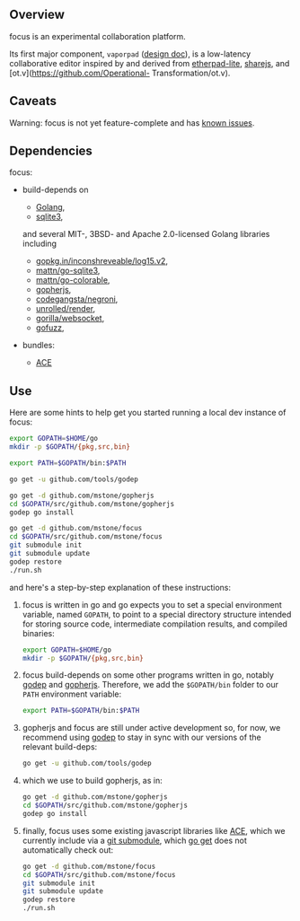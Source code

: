 ## Overview

focus is an experimental collaboration platform.

Its first major component, `vaporpad` ([design doc](./docs/intent.adoc)), is a
low-latency collaborative editor inspired by and derived from
[etherpad-lite](http://etherpad.org), [sharejs](http://sharejs.org), and
[ot.v](https://github.com/Operational- Transformation/ot.v).

## Caveats

Warning: focus is not yet feature-complete and has [known
issues](https://github.com/mstone/focus/issues).

## Dependencies

focus:

  * build-depends on

      * [Golang](http://golang.org),
      * [sqlite3](http://sqlite.org),

    and several MIT-, 3BSD- and Apache 2.0-licensed Golang libraries including

      * [gopkg.in/inconshreveable/log15.v2](https://gopkg.in/inconshreveable/log15.v2),
      * [mattn/go-sqlite3](https://github.com/mattn/go-sqlite3),
      * [mattn/go-colorable](https://github.com/mattn/go-colorable),
      * [gopherjs](https://github.com/gopherjs/gopherjs),
      * [codegangsta/negroni](https://github.com/codegangsta/negroni),
      * [unrolled/render](https://github.com/unrolled/render),
      * [gorilla/websocket](https://github.com/gorilla/websocket),
      * [gofuzz](https://github.com/google/gofuzz),

  * bundles:

      * [ACE](http://ace.c9.io)

## Use

Here are some hints to help get you started running a local dev instance of focus:

```bash
export GOPATH=$HOME/go
mkdir -p $GOPATH/{pkg,src,bin}

export PATH=$GOPATH/bin:$PATH

go get -u github.com/tools/godep

go get -d github.com/mstone/gopherjs
cd $GOPATH/src/github.com/mstone/gopherjs
godep go install

go get -d github.com/mstone/focus
cd $GOPATH/src/github.com/mstone/focus
git submodule init
git submodule update
godep restore
./run.sh
```

and here's a step-by-step explanation of these instructions:

1. focus is written in go and go expects you to set a special environment
variable, named `GOPATH`, to point to a special directory structure intended
for storing source code, intermediate compilation results, and compiled
binaries:

    ```bash
    export GOPATH=$HOME/go
    mkdir -p $GOPATH/{pkg,src,bin}
    ```

2. focus build-depends on some other programs written in go, notably
[godep](https://github.com/tools/godep) and
[gopherjs](https://github.com/gopherjs/gopherjs). Therefore, we add the
`$GOPATH/bin` folder to our `PATH` environment variable:

    ```bash
    export PATH=$GOPATH/bin:$PATH
    ```

3. gopherjs and focus are still under active development so, for now, we
recommend using [godep](https://github.com/tools/godep) to stay in sync with
our versions of the relevant build-deps:

    ```bash
    go get -u github.com/tools/godep
    ```

4. which we use to build gopherjs, as in:

    ```bash
    go get -d github.com/mstone/gopherjs
    cd $GOPATH/src/github.com/mstone/gopherjs
    godep go install
    ```

5. finally, focus uses some existing javascript libraries like
[ACE](http://ace.c9.io), which we currently include via a [git
submodule](http://git-scm.com/docs/git-submodule), which [go
get](http://golang.org/cmd/go/#hdr-Download_and_install_packages_and_dependencies)
does not automatically check out:

    ```bash
    go get -d github.com/mstone/focus
    cd $GOPATH/src/github.com/mstone/focus
    git submodule init
    git submodule update
    godep restore
    ./run.sh
    ```
